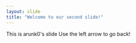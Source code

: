```yaml
---
layout: slide
title: "Welcome to our second slide!"
---
```

This is arunk0's slide
Use the left arrow to go back!